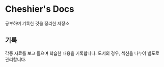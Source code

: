 # Cheshier's Docs

공부하며 기록한 것을 정리한 저장소

## 기록

각종 자료를 보고 들으며 학습한 내용을 기록합니다.
도서의 경우, 섹션을 나누어 별도로 관리합니다.
